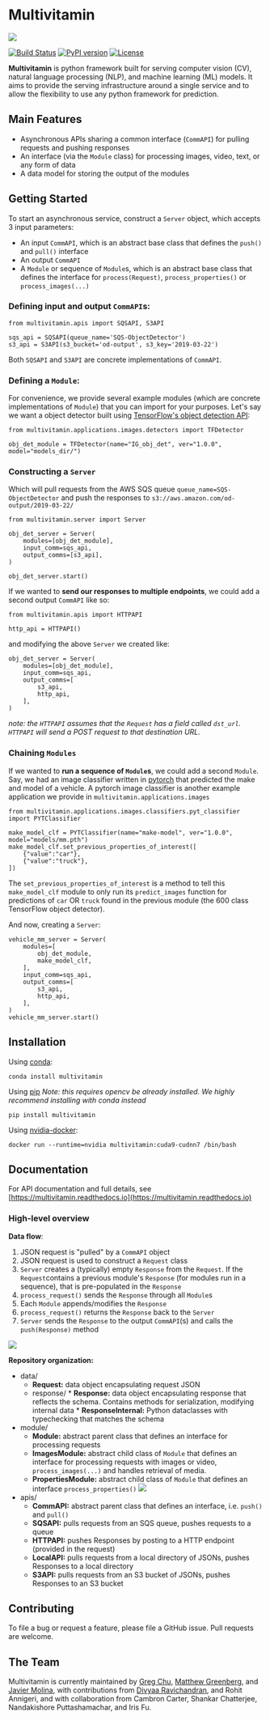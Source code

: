# Multivitamin
![](https://i.imgur.com/ll70SQO.png)

[![Build Status](https://travis-ci.org/gumgum/multivitamin.svg?branch=master)](https://travis-ci.org/gumgum/multivitamin)
[![PyPI version](https://badge.fury.io/py/multivitamin.svg)](https://badge.fury.io/py/multivitamin)
[![License](https://img.shields.io/badge/License-Apache%202.0-blue.svg)](https://opensource.org/licenses/Apache-2.0)

**Multivitamin** is python framework built for serving computer vision (CV), natural language processing (NLP), and machine learning (ML) models. It aims to provide the serving infrastructure around a single service and to allow the flexibility to use any python framework for prediction.

## Main Features

* Asynchronous APIs sharing a common interface (`CommAPI`) for pulling requests and pushing responses
* An interface (via the `Module` class) for processing images, video, text, or any form of data
* A data model for storing the output of the modules

## Getting Started

To start an asynchronous service, construct a `Server` object, which accepts 3 input parameters:

* An input `CommAPI`, which is an abstract base class that defines the `push()` and `pull()` interface
* An output `CommAPI`
* A `Module` or sequence of `Module`s, which is an abstract base class that defines the interface for `process(Request)`, `process_properties()` or `process_images(...)`

### Defining input and output `CommAPI`s:
```
from multivitamin.apis import SQSAPI, S3API

sqs_api = SQSAPI(queue_name='SQS-ObjectDetector')
s3_api = S3API(s3_bucket='od-output', s3_key='2019-03-22')
```

Both `SQSAPI` and `S3API` are concrete implementations of `CommAPI`.

### Defining a `Module`:

For convenience, we provide several example modules (which are concrete implementations of `Module`) that you can import for your purposes. Let's say we want a object detector built using [TensorFlow's object detection API](https://github.com/tensorflow/models/tree/master/research/object_detection):
```
from multivitamin.applications.images.detectors import TFDetector

obj_det_module = TFDetector(name="IG_obj_det", ver="1.0.0", model="models_dir/")
```

### Constructing a `Server`
Which will pull requests from the AWS SQS queue `queue_name=SQS-ObjectDetector` and push the responses to `s3://aws.amazon.com/od-output/2019-03-22/`

```
from multivitamin.server import Server

obj_det_server = Server(
    modules=[obj_det_module],
    input_comm=sqs_api,
    output_comms=[s3_api],
)

obj_det_server.start()
```

If we wanted to **send our responses to multiple endpoints**, we could add a second output `CommAPI` like so:
```
from multivitamin.apis import HTTPAPI

http_api = HTTPAPI()
```
and modifying the above `Server` we created like:
```
obj_det_server = Server(
    modules=[obj_det_module],
    input_comm=sqs_api,
    output_comms=[
        s3_api,
        http_api,
    ],
)
```
*note: the `HTTPAPI` assumes that the `Request` has a field called `dst_url`. `HTTPAPI` will send a POST request to that destination URL.*

### Chaining `Modules` 
If we wanted to **run a sequence of `Module`s**, we could add a second `Module`. Say, we had an image classifier written in [pytorch](https://github.com/pytorch/pytorch) that predicted the make and model of a vehicle. A pytorch image classifier is another example application we provide in `multivitamin.applications.images`
```
from multivitamin.applications.images.classifiers.pyt_classifier import PYTClassifier

make_model_clf = PYTClassifier(name="make-model", ver="1.0.0", model="models/mm.pth")
make_model_clf.set_previous_properties_of_interest([
    {"value":"car"},
    {"value":"truck"},
])
```
The `set_previous_properties_of_interest` is a method to tell this `make_model_clf` module to only run its `predict_images` function for predictions of `car` OR `truck` found in the previous module (the 600 class TensorFlow object detector).


And now, creating a `Server`:
```
vehicle_mm_server = Server(
    modules=[
        obj_det_module,
        make_model_clf,
    ],
    input_comm=sqs_api,
    output_comms=[
        s3_api,
        http_api,
    ],
)
vehicle_mm_server.start()
```
## Installation

Using [conda](https://conda.io/en/latest/):
```
conda install multivitamin
```

Using [pip](https://pip.pypa.io/en/stable/installing/)
*Note: this requires opencv be already installed. We highly recommend installing with conda instead*
```
pip install multivitamin
```

Using [nvidia-docker](https://github.com/NVIDIA/nvidia-docker):
```
docker run --runtime=nvidia multivitamin:cuda9-cudnn7 /bin/bash
```

## Documentation

For API documentation and full details, see [https://multivitamin.readthedocs.io](https://multivitamin.readthedocs.io)

### High-level overview

**Data flow**: 

1. JSON request is "pulled" by a `CommAPI` object
2. JSON request is used to construct a `Request` class
3. `Server` creates a (typically) empty `Response` from the `Request`. If the `Request`contains a previous module's `Response` (for modules run in a sequence), that is pre-populated in the `Response`
4. `process_request()` sends the `Response` through all `Module`s
5. Each `Module` appends/modifies the `Response`
6. `process_request()` returns the `Response` back to the `Server`
7. `Server` sends the `Response` to the output `CommAPI`(s) and calls the `push(Response)` method

![](https://i.imgur.com/NwpdShq.png)

**Repository organization:**

* data/  
    * **Request:** data object encapsulating request JSON
    * response/
          * **Response:** data object encapsulating response that reflects the schema. Contains methods for serialization, modifying internal data 
          * **ResponseInternal:** Python dataclasses with typechecking that matches the schema
* module/
    * **Module:** abstract parent class that defines an interface for processing requests
    * **ImagesModule:** abstract child class of `Module` that defines an interface for processing requests with images or video, `process_images(...)` and handles retrieval of media.  
    * **PropertiesModule:** abstract child class of `Module` that defines an interface `process_properties()`
![](https://i.imgur.com/hfF4Ong.png)
* apis/
    * **CommAPI:** abstract parent class that defines an interface, i.e. `push()` and `pull()`
    * **SQSAPI:** pulls requests from an SQS queue, pushes requests to a queue
    * **HTTPAPI:** pushes Responses by posting to a HTTP endpoint (provided in the request)
    * **LocalAPI:** pulls requests from a local directory of JSONs, pushes Responses to a local directory
    * **S3API:** pulls requests from an S3 bucket of JSONs, pushes Responses to an S3 bucket

## Contributing

To file a bug or request a feature, please file a GitHub issue. Pull requests are welcome. 

## The Team

Multivitamin is currently maintained by [Greg Chu](https://github.com/gregchu), [Matthew Greenberg](https://github.com/magreenberg1), and [Javier Molina](https://github.com/javimol), with contributions from [Divyaa Ravichandran](https://github.com/stalagmite7), and Rohit Annigeri, and with collaboration from Cambron Carter, Shankar Chatterjee, Nandakishore Puttashamachar, and Iris Fu.
